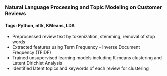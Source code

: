 ### Natural Language Processing and Topic Modeling on Customer Reviews
#### Tags: Python, nltk, KMeans, LDA

- Preprocessed review text by tokenization, stemming, removal of stop words
- Extracted features using Term Frequency - Inverse Document Frequency (TFIDF)
- Trained unsupervised learning models including K-means clustering and Latent Dirichlet Analysis
- Identified latent topics and keywords of each review for clustering
